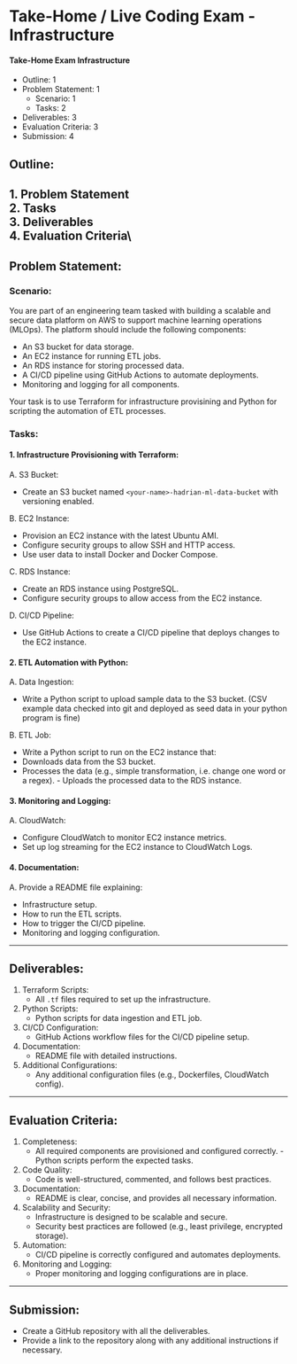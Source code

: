 # Take-Home / Live Coding Exam - Infrastructure

#### Take-Home Exam Infrastructure 
* Outline:              1 
* Problem Statement:    1 
  * Scenario:           1 
  * Tasks:              2 
* Deliverables:         3 
* Evaluation Criteria:  3 
* Submission:           4

## Outline:

**1. Problem Statement**\
**2. Tasks**\
**3. Deliverables**\
**4. Evaluation Criteria**\
---

## Problem Statement:

### Scenario:

You are part of an engineering team tasked with building a scalable and secure data platform on AWS to support machine learning operations (MLOps). The platform should include the following components:
- An S3 bucket for data storage.
- An EC2 instance for running ETL jobs.
- An RDS instance for storing processed data.
- A CI/CD pipeline using GitHub Actions to automate deployments. 
- Monitoring and logging for all components.

Your task is to use Terraform for infrastructure provisining and Python for scripting the automation of ETL processes.

### Tasks:

#### 1. Infrastructure Provisioning with Terraform:

A. S3 Bucket: 
  - Create an S3 bucket named `<your-name>-hadrian-ml-data-bucket` with versioning enabled.

B. EC2 Instance:
  - Provision an EC2 instance with the latest Ubuntu AMI.
  - Configure security groups to allow SSH and HTTP access. 
  - Use user data to install Docker and Docker Compose.

C. RDS Instance:
  - Create an RDS instance using PostgreSQL.
  - Configure security groups to allow access from the EC2 instance.

D. CI/CD Pipeline:
  - Use GitHub Actions to create a CI/CD pipeline that deploys changes to the EC2 instance.
#### 2. ETL Automation with Python:
A. Data Ingestion:
  - Write a Python script to upload sample data to the S3 bucket.
(CSV example data checked into git and deployed as seed data in your python program is fine)

B. ETL Job:
  - Write a Python script to run on the EC2 instance that:
  - Downloads data from the S3 bucket.
  - Processes the data (e.g., simple transformation, i.e. change one word or a regex). - Uploads the processed data to the RDS instance.
#### 3. Monitoring and Logging:
A. CloudWatch:
  - Configure CloudWatch to monitor EC2 instance metrics.
  - Set up log streaming for the EC2 instance to CloudWatch Logs.
#### 4. Documentation:
A. Provide a README file explaining:
 - Infrastructure setup.
 - How to run the ETL scripts.
 - How to trigger the CI/CD pipeline.
 - Monitoring and logging configuration.
 ---
## Deliverables:
1. Terraform Scripts:
   - All `.tf` files required to set up the infrastructure.
2. Python Scripts:
   - Python scripts for data ingestion and ETL job.
3. CI/CD Configuration:
   - GitHub Actions workflow files for the CI/CD pipeline setup.
4. Documentation:
   - README file with detailed instructions.
5. Additional Configurations:
   - Any additional configuration files (e.g., Dockerfiles, CloudWatch config).
---
## Evaluation Criteria:
1. Completeness:
   - All required components are provisioned and configured correctly. - Python scripts perform the expected tasks.
2. Code Quality:
   - Code is well-structured, commented, and follows best practices.
3. Documentation:
   - README is clear, concise, and provides all necessary information.
4. Scalability and Security:
   - Infrastructure is designed to be scalable and secure.
   - Security best practices are followed (e.g., least privilege, encrypted storage).
5. Automation:
   - CI/CD pipeline is correctly configured and automates deployments.
6. Monitoring and Logging:
   - Proper monitoring and logging configurations are in place.
---   
## Submission:
- Create a GitHub repository with all the deliverables.
- Provide a link to the repository along with any additional instructions if necessary.